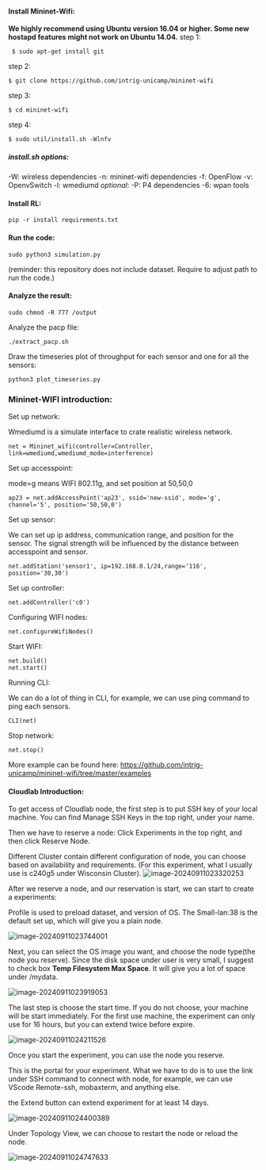 #### Install Mininet-Wifi:

**We highly recommend using Ubuntu version 16.04 or higher. Some new hostapd features might not work on Ubuntu 14.04.**
step 1:

```
 $ sudo apt-get install git
```

step 2: 

```
$ git clone https://github.com/intrig-unicamp/mininet-wifi
```

step 3: 

```
$ cd mininet-wifi
```

step 4: 

```
$ sudo util/install.sh -Wlnfv
```

##### install.sh options:

-W: wireless dependencies
-n: mininet-wifi dependencies
-f: OpenFlow
-v: OpenvSwitch
-l: wmediumd
*optional*:
-P: P4 dependencies
-6: wpan tools

#### Install RL:

```
pip -r install requirements.txt
```

#### Run the code:

```
sudo python3 simulation.py
```

(reminder: this repository does not include dataset. Require to adjust path to run the code.)

#### Analyze the result:

```
sudo chmod -R 777 /output
```

Analyze the pacp file:

```
./extract_pacp.sh
```

Draw the timeseries plot of throughput for each sensor and one for all the sensors:

```
python3 plot_timeseries.py
```



### Mininet-WIFI introduction:

Set up network:

Wmediumd is a simulate interface to crate realistic wireless network.

```
net = Mininet_wifi(controller=Controller, link=wmediumd,wmediumd_mode=interference)
```

Set up accesspoint:

mode=g means WIFI 802.11g, and set position at 50,50,0

```
ap23 = net.addAccessPoint('ap23', ssid='new-ssid', mode='g', channel='5', position='50,50,0')
```

Set up sensor:

We can set up ip address, communication range, and position for the sensor. The signal strength will be influenced by the distance between accesspoint and sensor. 

```
net.addStation('sensor1', ip=192.168.0.1/24,range='116', position='30,30')
```

Set up controller:

```
net.addController('c0')
```

Configuring WIFI nodes:

```
net.configureWifiNodes()
```

Start WIFI:

```
net.build()
net.start()
```

Running CLI:

We can do a lot of thing in CLI, for example, we can use ping command to ping each sensors.

```
CLI(net)
```

Stop network:

```
net.stop()
```

More example can be found here: https://github.com/intrig-unicamp/mininet-wifi/tree/master/examples

#### Cloudlab Introduction:

To get access of Cloudlab node, the first step is to put SSH key of your local machine. You can find Manage SSH Keys in the top right, under your name.

Then we have to reserve a node: Click Experiments in the top right, and then click Reserve Node.

Different Cluster contain different configuration of node, you can choose based on availability and requirements. (For this experiment, what I usually use is c240g5 under Wisconsin Cluster).
![image-20240911023320253](https://github.com/user-attachments/assets/e5565493-d773-4172-9a1a-86e19d1e4159)


After we reserve a node, and our reservation is start, we can start to create a experiments:

Profile is used to preload dataset, and version of OS. The Small-lan:38 is the default set up, which will give you a plain node.

![image-20240911023744001](https://github.com/user-attachments/assets/26f88cec-2288-4be9-980e-c5d2309aa16d)


Next, you can select the OS image you want, and choose the node type(the node you reserve). Since the disk space under user is very small, I suggest to check box **Temp Filesystem Max Space**. It will give you a lot of space under /mydata.

![image-20240911023919053](https://github.com/user-attachments/assets/6234b244-ab00-45fe-84ad-a888237b2d51)

The last step is choose the start time. If you do not choose, your machine will be start immediately. For the first use machine, the experiment can only use for 16 hours, but you can extend twice before expire.

![image-20240911024211526](https://github.com/user-attachments/assets/6b50cfba-534b-499f-bbeb-8e8cf451f7ec)

Once you start the experiment, you can use the node you reserve.

This is the portal for your experiment. What we have to do is to use the link under SSH command to connect with node, for example, we can use VScode Remote-ssh, mobaxterm, and anything else.

 the Extend button can extend experiment for at least 14 days.

![image-20240911024400389](https://github.com/user-attachments/assets/89e39614-5bc3-4683-b186-33be53a42385)

Under Topology View, we can choose to restart the node or reload the node.

![image-20240911024747633](https://github.com/user-attachments/assets/9959eaf3-f40e-473a-b7cc-ffd2e5ee4a75)

